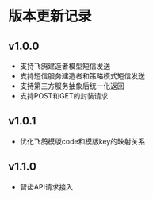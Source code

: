 # 版本更新记录

## v1.0.0
- 支持飞鸽建造者模型短信发送
- 支持短信服务建造者和策略模式短信发送
- 支持第三方服务抽象后统一化返回
- 支持POST和GET的封装请求

## v1.0.1
- 优化飞鸽模版code和模版key的映射关系

## v1.1.0
- 智齿API请求接入